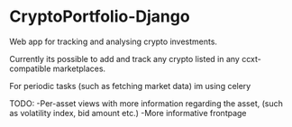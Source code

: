 # CryptoPortfolio-Django


Web app for tracking and analysing crypto investments.


Currently its possible to add and track any crypto listed in any ccxt-compatible marketplaces.

For periodic tasks (such as fetching market data) im using celery


TODO:
-Per-asset views with more information regarding the asset, (such as volatility index, bid amount etc.)
-More informative frontpage
